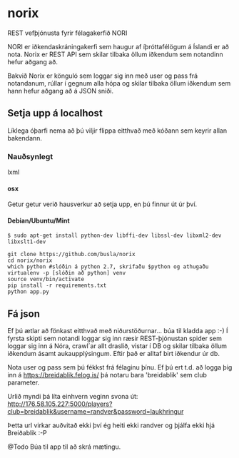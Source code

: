 # norix
REST vefþjónusta fyrir félagakerfið NORI

NORI er iðkendaskráningakerfi sem haugur af íþróttafélögum á Íslandi er að nota. Norix er REST API sem skilar tilbaka öllum iðkendum sem notandinn hefur aðgang að.

Bakvið Norix er könguló sem loggar sig inn með user og pass frá notandanum, rúllar í gegnum alla hópa og skilar tilbaka öllum iðkendum sem hann hefur aðgang að á JSON sniði.

## Setja upp á localhost
Líklega óþarfi nema að þú viljir flippa eitthvað með kóðann sem keyrir allan bakendann.

### Nauðsynlegt
lxml
#### osx
Getur getur verið hausverkur að setja upp, en þú finnur út úr því.

#### Debian/Ubuntu/Mint
`$ sudo apt-get install python-dev libffi-dev libssl-dev libxml2-dev libxslt1-dev`

```
git clone https://github.com/busla/norix
cd norix/norix
which python #slóðin á python 2.7, skrifaðu $python og athugaðu
virtualenv -p [slóðin að python] venv
source venv/bin/activate
pip install -r requirements.txt
python app.py

```

## Fá json
Ef þú ætlar að fönkast eitthvað með niðurstöðurnar... búa til kladda app :-)
Í fyrsta skipti sem notandi loggar sig inn ræsir REST-þjónustan spider sem loggar sig inn á Nóra, crawl´ar allt draslið, vistar í DB og skilar tilbaka öllum iðkendum ásamt aukaupplýsingum. Eftir það er alltaf birt iðkendur úr db.

Nota user og pass sem þú fékkst frá félaginu þínu. Ef þú ert t.d. að logga þig inn á https://breidablik.felog.is/ þá notaru bara 'breidablik' sem club parameter.

Urlið myndi þá líta einhvern veginn svona út:
http://176.58.105.227:5000/players?club=breidablik&username=randver&password=laukhringur

Þetta url virkar auðvitað ekki því ég heiti ekki randver og þjálfa ekki hjá Breiðablik :-P

@Todo
Búa til app til að skrá mætingu.

